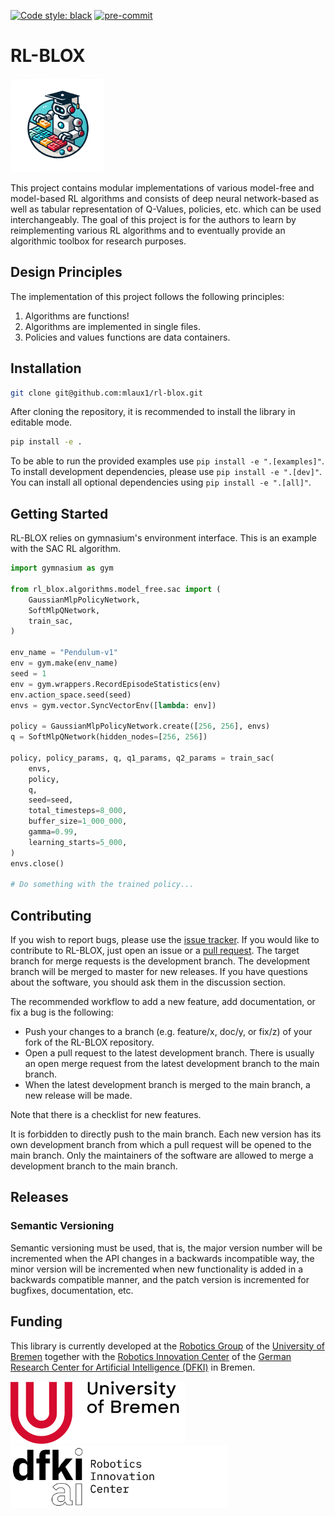 [![Code style: black](https://img.shields.io/badge/code%20style-black-000000.svg)](https://github.com/psf/black)
[![pre-commit](https://img.shields.io/badge/pre--commit-enabled-brightgreen?logo=pre-commit)](https://github.com/pre-commit/pre-commit)

# RL-BLOX
<p float="center">
    <img src="doc/source/_static/rl_blox_logo_v1.png" height="150px" />
</p>

This project contains modular implementations of various model-free and model-based RL algorithms and consists of deep neural network-based as well as tabular representation of Q-Values, policies, etc. which can be used interchangeably.
The goal of this project is for the authors to learn by reimplementing various RL algorithms and to eventually provide an algorithmic toolbox for research purposes.

## Design Principles

The implementation of this project follows the following principles:
1. Algorithms are functions!
2. Algorithms are implemented in single files.
3. Policies and values functions are data containers.

## Installation

```bash
git clone git@github.com:mlaux1/rl-blox.git
```

After cloning the repository, it is recommended to install the library in editable mode.

```bash
pip install -e .
```

To be able to run the provided examples use `pip install -e ".[examples]"`.
To install development dependencies, please use `pip install -e ".[dev]"`.
You can install all optional dependencies using `pip install -e ".[all]"`.

## Getting Started

RL-BLOX relies on gymnasium's environment interface. This is an example with
the SAC RL algorithm.

```python
import gymnasium as gym

from rl_blox.algorithms.model_free.sac import (
    GaussianMlpPolicyNetwork,
    SoftMlpQNetwork,
    train_sac,
)

env_name = "Pendulum-v1"
env = gym.make(env_name)
seed = 1
env = gym.wrappers.RecordEpisodeStatistics(env)
env.action_space.seed(seed)
envs = gym.vector.SyncVectorEnv([lambda: env])

policy = GaussianMlpPolicyNetwork.create([256, 256], envs)
q = SoftMlpQNetwork(hidden_nodes=[256, 256])

policy, policy_params, q, q1_params, q2_params = train_sac(
    envs,
    policy,
    q,
    seed=seed,
    total_timesteps=8_000,
    buffer_size=1_000_000,
    gamma=0.99,
    learning_starts=5_000,
)
envs.close()

# Do something with the trained policy...
```

## Contributing

If you wish to report bugs, please use the [issue tracker](https://github.com/mlaux1/rl-blox/issues). If you would like to contribute to RL-BLOX, just open an issue or a
[pull request](https://github.com/mlaux1/rl-blox/pulls). The target branch for
merge requests is the development branch. The development branch will be merged to master for new releases. If you have
questions about the software, you should ask them in the discussion section.

The recommended workflow to add a new feature, add documentation, or fix a bug is the following:
- Push your changes to a branch (e.g. feature/x, doc/y, or fix/z) of your fork of the RL-BLOX repository.
- Open a pull request to the latest development branch. There is usually an open merge request from the latest development branch to the main branch.
- When the latest development branch is merged to the main branch, a new release will be made.

Note that there is a checklist for new features.

It is forbidden to directly push to the main branch.
Each new version has its own development branch from which a pull request will be opened to the main branch.
Only the maintainers of the software are allowed to merge a development branch to the main branch.

## Releases

### Semantic Versioning

Semantic versioning must be used, that is, the major version number will be incremented when the API changes in a backwards incompatible way, the minor version will be incremented when new functionality is added in a backwards compatible manner, and the patch version is incremented for bugfixes, documentation, etc.


## Funding

This library is currently developed at the [Robotics Group](https://robotik.dfki-bremen.de/en/about-us/university-of-bremen-robotics-group.html) of the
[University of Bremen](http://www.uni-bremen.de/en.html) together with the
[Robotics Innovation Center](http://robotik.dfki-bremen.de/en/startpage.html) of the
[German Research Center for Artificial Intelligence (DFKI)](http://www.dfki.de) in Bremen.

<p float="left">
    <img src="doc/source/_static/Uni_Logo.png" height="100px" />
    <img src="doc/source/_static/DFKI_Logo.png" height="100px" />
</p>
